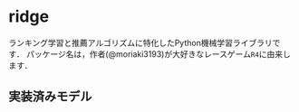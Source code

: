 # ridge
ランキング学習と推薦アルゴリズムに特化したPython機械学習ライブラリです．
パッケージ名は，作者(@moriaki3193)が大好きなレースゲーム`R4`に由来します．

## 実装済みモデル